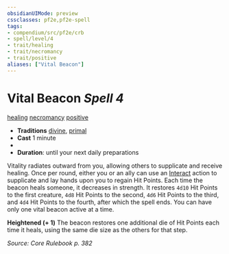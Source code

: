 ```yaml
---
obsidianUIMode: preview
cssclasses: pf2e,pf2e-spell
tags:
- compendium/src/pf2e/crb
- spell/level/4
- trait/healing
- trait/necromancy
- trait/positive
aliases: ["Vital Beacon"]
---
```

# Vital Beacon *Spell 4*   
[healing](rules/traits/healing.md "Healing Effect Trait")  [necromancy](rules/traits/necromancy.md "Necromancy School Trait")  [positive](rules/traits/positive.md "Positive Energy & Element Trait")  

- **Traditions** [divine](rules/traits/divine.md "Divine Tradition Trait"), [primal](rules/traits/primal.md "Primal Tradition Trait")
- **Cast** 1 minute 
- 
- **Duration**: until your next daily preparations

Vitality radiates outward from you, allowing others to supplicate and receive healing. Once per round, either you or an ally can use an [Interact](rules/actions/interact.md) action to supplicate and lay hands upon you to regain Hit Points. Each time the beacon heals someone, it decreases in strength. It restores `4d10` Hit Points to the first creature, `4d8` Hit Points to the second, `4d6` Hit Points to the third, and `4d4` Hit Points to the fourth, after which the spell ends. You can have only one vital beacon active at a time.

**Heightened (+ 1)** The beacon restores one additional die of Hit Points each time it heals, using the same die size as the others for that step.

*Source: Core Rulebook p. 382*